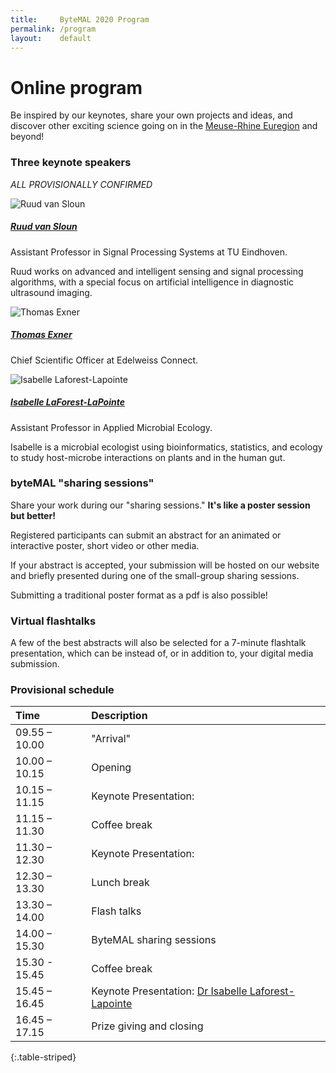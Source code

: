 ```yaml
---
title:     ByteMAL 2020 Program
permalink: /program
layout:    default
---
```


# Online program

Be inspired by our keynotes, share your own projects and ideas, 
and discover other exciting science going on in the [Meuse-Rhine Euregion](https://en.wikipedia.org/wiki/Meuse%E2%80%93Rhine_Euroregion) and beyond!

### Three keynote speakers

*ALL PROVISIONALLY CONFIRMED*

<div class="card mb-3" style="max-width: 540px;">
  <div class="row no-gutters">
    <div class="col-md-4">
      <img src="/bytemal-2020/images/ruud.jpg" class="card-img rounded" alt="Ruud van Sloun" style="max-height: 60px;">
    </div>
    <div class="col-md-8">
      <div class="card-body">
        <h5 class="card-title"><a href="https://www.tue.nl/en/research/researchers/ruud-van-sloun/">Ruud van Sloun</a></h5>
        <p class="card-text font-weight-bold">Assistant Professor in Signal Processing Systems at TU Eindhoven.</p>
        <p class="card-text">Ruud works on advanced and intelligent sensing and signal processing algorithms, with a special focus on artificial intelligence in diagnostic ultrasound imaging.</p>
      </div>
    </div>
  </div>
</div>

<div class="card mb-3" style="max-width: 540px;">
  <div class="row no-gutters">
    <div class="col-md-4">
      <img src="/bytemal-2020/images/thomas.jpg" class="card-img rounded" alt="Thomas Exner" style="max-height: 60px;">
    </div>
    <div class="col-md-8">
      <div class="card-body">
        <h5 class="card-title"><a href="https://www.edelweissconnect.com/team-dc/thomas-exner">Thomas Exner</a></h5>
        <p class="card-text font-weight-bold">Chief Scientific Officer at Edelweiss Connect.</p>
        <p class="card-text>Thomas is responsible for the scientific planning, execution and supervision of commercial projects in the area of data management and integrated testing strategy development for risk/safety assessment of chemicals, drugs and nano materials.</p>
      </div>
    </div>
  </div>
</div>

<div class="card mb-3" style="max-width: 540px;">
  <div class="row no-gutters">
    <div class="col-md-4">
      <img src="/bytemal-2020/images/isabelle.jpg" class="card-img rounded" alt="Isabelle Laforest-Lapointe" style="max-height: 60px;">
    </div>
    <div class="col-md-8">
      <div class="card-body">
        <h5 class="card-title"><a href="https://isabellelaforestlapointe.wordpress.com/">Isabelle LaForest-LaPointe</a></h5>
        <p class="card-text font-weight-bold">Assistant Professor in Applied Microbial Ecology.</p>
        <p class="card-text">Isabelle is a microbial ecologist using bioinformatics, statistics, and ecology to study host-microbe interactions on plants and in the human gut.</p>
      </div>
    </div>
  </div>
</div>


### byteMAL "sharing sessions"

Share your work during our "sharing sessions." **It's like a poster session but better!** 

Registered participants can submit an abstract for an animated or interactive poster, short video or other media. 

If your abstract is accepted, your submission will be hosted on our website and briefly presented during one of the small-group sharing sessions. 

Submitting a traditional poster format as a pdf is also possible!

### Virtual flashtalks

A few of the best abstracts will also be selected for a 7-minute flashtalk presentation, which can be instead of, or in addition to, your digital media submission.

### Provisional schedule 

| Time      | Description |
| :---        |    :----   |
| 09.55 – 10.00  | "Arrival"                |
| 10.00 – 10.15  | Opening                  |
| 10.15 – 11.15  | Keynote Presentation:    |
| 11.15 – 11.30  | Coffee break             |
| 11.30 – 12.30  | Keynote Presentation:    |
| 12.30 – 13.30  | Lunch break              |
| 13.30 – 14.00  | Flash talks              |
| 14.00 – 15.30  | ByteMAL sharing sessions |
| 15.30 - 15.45  | Coffee break             |
| 15.45 – 16.45  | Keynote Presentation: [Dr Isabelle Laforest-Lapointe](https://isabellelaforestlapointe.wordpress.com/)   |
| 16.45 – 17.15  | Prize giving and closing |
{:.table-striped}


